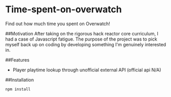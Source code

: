 # Time-spent-on-overwatch
Find out how much time you spent on Overwatch!

##Motivation
After taking on the rigorous hack reactor core curriculum, I had a case of Javascript fatigue. The purpose of the project was to pick myself back up on coding by developing something I'm genuinely interested in.

##Features
- Player playtime lookup through unofficial external API (official api N/A)

##Installation
```
npm install
```
